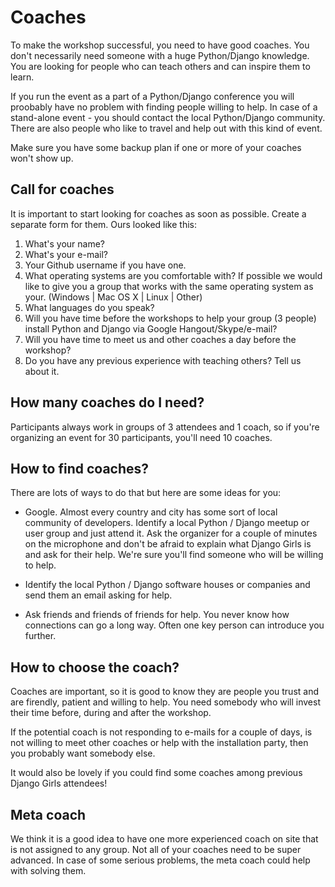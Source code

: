 # Coaches

To make the workshop successful, you need to have good coaches. You don't necessarily need someone with a huge Python/Django knowledge. You are looking for people who can teach others and can inspire them to learn.

If you run the event as a part of a Python/Django conference you will proobably have no problem with finding people willing to help. In case of a stand-alone event - you should contact the local Python/Django community. There are also people who like to travel and help out with this kind of event.

Make sure you have some backup plan if one or more of your coaches won't show up.

## Call for coaches

It is important to start looking for coaches as soon as possible. Create a separate form for them. Ours looked like this:

1. What's your name?
2. What's your e-mail?
3. Your Github username if you have one.
4. What operating systems are you comfortable with? If possible we would like to give you a group that works with the same operating system as your. (Windows | Mac OS X | Linux | Other)
5. What languages do you speak?
6. Will you have time before the workshops to help your group (3 people) install Python and Django via Google Hangout/Skype/e-mail?
7. Will you have time to meet us and other coaches a day before the workshop?
8. Do you have any previous experience with teaching others? Tell us about it.

## How many coaches do I need?

Participants always work in groups of 3 attendees and 1 coach, so if you're organizing an event for 30 participants, you'll need 10 coaches.

## How to find coaches?

There are lots of ways to do that but here are some ideas for you:

- Google. Almost every country and city has some sort of local community of developers. Identify a local Python / Django meetup or user group and just attend it. Ask the organizer for a couple of minutes on the microphone and don't be afraid to explain what Django Girls is and ask for their help. We're sure you'll find someone who will be willing to help.

- Identify the local Python / Django software houses or companies and send them an email asking for help.

- Ask friends and friends of friends for help. You never know how connections can go a long way. Often one key person can introduce you further.

## How to choose the coach?

Coaches are important, so it is good to know they are people you trust and are firendly, patient and willing to help. You need somebody who will invest their time before, during and after the workshop.

If the potential coach is not responding to e-mails for a couple of days, is not willing to meet other coaches or help with the installation party, then you probably want somebody else.

It would also be lovely if you could find some coaches among previous Django Girls attendees!

## Meta coach

We think it is a good idea to have one more experienced coach on site that is not assigned to any group. Not all of your coaches need to be super advanced. In case of some serious problems, the meta coach could help with solving them.


